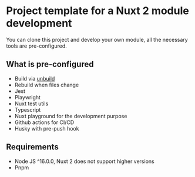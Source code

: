 # Project template for a Nuxt 2 module development
You can clone this project and develop your own module, all the necessary tools are pre-configured.

## What is pre-configured
* Build via [unbuild](https://github.com/unjs/unbuild)
* Rebuild when files change
* Jest
* Playwright
* Nuxt test utils
* Typescript
* Nuxt playground for the development purpose
* Github actions for CI/CD
* Husky with pre-push hook

## Requirements
* Node JS ^16.0.0, Nuxt 2 does not support higher versions
* Pnpm
